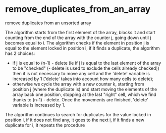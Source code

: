 # remove_duplicates_from_an_array
remove duplicates from an unsorted array

The algorithm starts from the first element of the array, blocks it and start counting from the end of the array with the counter j, going down until j becomes equal to i.
The algorithm checks if the element in position j is equal to the element locked in position i, if it finds a duplicate, the algorithm has 2 choices:
 - if j is equal to (n-1) - delete (ie if j is equal to the last element of the array to be "checked" (- delete is used to exclude the cells already checked)) then it is not necessary to move any cell and the 'delete' variable is increased by 1 ('delete' takes into account how many cells to delete);
 - otherwise we cycle the array with a new counter k, starting from position j (where the duplicate is) and start moving the elements of the array back one position, stopping at the last "right" cell, which we find thanks to (n-1) - delete. Once the movements are finished, 'delete' variable is increased by 1.

The algorithm continues to search for duplicates for the value locked in position i, if it does not find any, it goes to the next i, if it finds a new duplicate for i, it repeats the procedure
